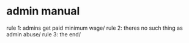 # admin manual
rule 1: admins get paid minimum wage/
rule 2: theres no such thing as admin abuse/
rule 3: the end/
